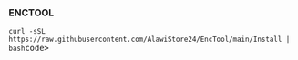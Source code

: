 ### ENCTOOL

<pre><code>curl -sSL https://raw.githubusercontent.com/AlawiStore24/EncTool/main/Install | bash</code>code></pre>
